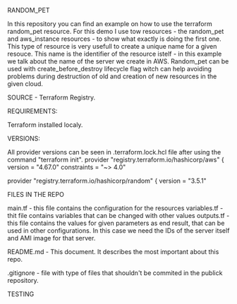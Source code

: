 RANDOM_PET

In this repository you can find an example on how to use the terraform random_pet resource. For this demo I use tow resources - the random_pet and aws_instance resources - to show what exactly is doing the first one. This type of resource is very usefull to create a unique name for a given resouce. This name is the identifier of the resource istelf - in this example we talk about the name of the server we create in AWS. Random_pet can be used with create_before_destroy lifecycle flag witch can help avoiding problems during destruction of old and creation of new resources in the given cloud.

SOURCE - Terraform Registry.

REQUIREMENTS:

Terraform installed localy. 

VERSIONS: 

All provider versions can be seen in .terraform.lock.hcl file after using the command "terraform init".
provider "registry.terraform.io/hashicorp/aws" {
  version     = "4.67.0"
  constraints = "~> 4.0"

  provider "registry.terraform.io/hashicorp/random" {
  version = "3.5.1" 

FILES IN THE REPO

main.tf - this file contains the configuration for the resources
variables.tf - thit file contains variables that can be changed with other values
outputs.tf - this file contains the values for given parameters as end result, that can be used in other configurations. In this case we need the IDs of the server itself and AMI image for that server.

README.md - This document. It describes the most important about this repo. 

.gitignore - file with type of files that shouldn't be commited in the publick repository.

TESTING





  
